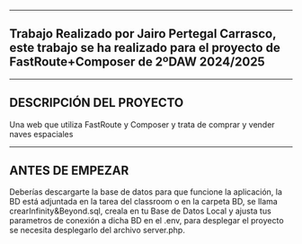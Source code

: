 ----
Trabajo Realizado por Jairo Pertegal Carrasco, este trabajo se ha realizado para el proyecto de FastRoute+Composer de 2ºDAW 2024/2025
-

---

## DESCRIPCIÓN DEL PROYECTO

Una web que utiliza FastRoute y Composer y trata de comprar y vender naves espaciales

---

## ANTES DE EMPEZAR

Deberías descargarte la base de datos para que funcione la aplicación, la BD está adjuntada en la tarea del classroom o en la carpeta BD, se llama crearInfinity&Beyond.sql, creala en tu Base de Datos Local y ajusta tus parametros de conexión a dicha BD en el .env, para desplegar el proyecto se necesita desplegarlo del archivo server.php.

